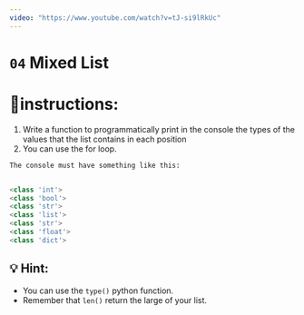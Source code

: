 ```yaml
---
video: "https://www.youtube.com/watch?v=tJ-si9lRkUc"
---
```


# `04` Mixed List

# 📝instructions:
1. Write a function to programmatically print in the console the
types of the values that the list contains in each position
2. You can use the for loop.

```py
The console must have something like this:


<class 'int'>
<class 'bool'>
<class 'str'>
<class 'list'>
<class 'str'>
<class 'float'>
<class 'dict'>
```

## 💡 Hint:
- You can use the `type()` python function.
- Remember that `len()` return the large of your list.
